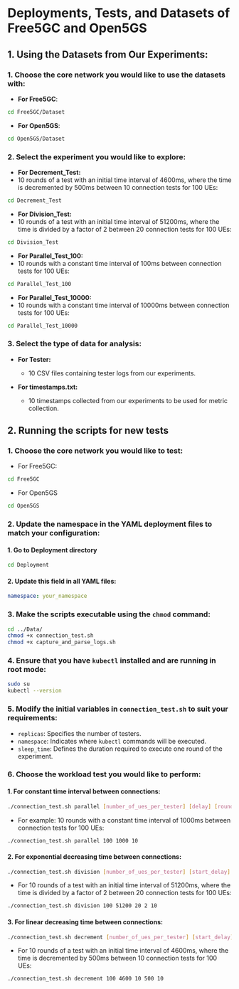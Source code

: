 # Deployments, Tests, and Datasets of Free5GC and Open5GS

## 1. Using the Datasets from Our Experiments:

### 1. Choose the core network you would like to use the datasets with:
- **For Free5GC**:
```bash
cd Free5GC/Dataset
```
- **For Open5GS**:
```bash
cd Open5GS/Dataset
```

### 2. Select the experiment you would like to explore:

- **For Decrement_Test:**
- 10 rounds of a test with an initial time interval of 4600ms, where the time is decremented by 500ms between 10 connection tests for 100 UEs:
```bash
cd Decrement_Test
```
- **For Division_Test:**
- 10 rounds of a test with an initial time interval of 51200ms, where the time is divided by a factor of 2 between 20 connection tests for 100 UEs:
```bash
cd Division_Test
```
- **For Parallel_Test_100:**
- 10 rounds with a constant time interval of 100ms between connection tests for 100 UEs:
```bash
cd Parallel_Test_100
```
- **For Parallel_Test_10000:**
- 10 rounds with a constant time interval of 10000ms between connection tests for 100 UEs:
```bash
cd Parallel_Test_10000
```

### 3. Select the type of data for analysis:

- **For Tester:**
  - 10 CSV files containing tester logs from our experiments.

- **For timestamps.txt:**
  - 10 timestamps collected from our experiments to be used for metric collection.


## 2. Running the scripts for new tests
### 1. Choose the core network you would like to test:
- For Free5GC:
```bash
cd Free5GC
```
- For Open5GS
```bash
cd Open5GS
```

### 2. Update the namespace in the YAML deployment files to match your configuration:
#### 1. Go to Deployment directory
```bash
cd Deployment
```
#### 2. Update this field in all YAML files:
```YAML
namespace: your_namespace
```

### 3. Make the scripts executable using the ```chmod``` command:

```bash
cd ../Data/
chmod +x connection_test.sh
chmod +x capture_and_parse_logs.sh
```

### 4. Ensure that you have ```kubectl``` installed and are running in root mode:
```bash
sudo su
kubectl --version
```

### 5. Modify the initial variables in `connection_test.sh` to suit your requirements:

- `replicas`: Specifies the number of testers.
- `namespace`: Indicates where ```kubectl``` commands will be executed.
- `sleep_time`: Defines the duration required to execute one round of the experiment.

### 6. Choose the workload test you would like to perform:

#### 1. For constant time interval between connections:
```bash
./connection_test.sh parallel [number_of_ues_per_tester] [delay] [rounds]
```
- For example: 10 rounds with a constant time interval of 1000ms between connection tests for 100 UEs:
```bash
./connection_test.sh parallel 100 1000 10
```
#### 2. For exponential decreasing time between connections:
```bash
./connection_test.sh division [number_of_ues_per_tester] [start_delay] [interval] [factor] [rounds]
```
- For 10 rounds of a test with an initial time interval of 51200ms, where the time is divided by a factor of 2 between 20 connection tests for 100 UEs:
```bash
./connection_test.sh division 100 51200 20 2 10
```
#### 3. For linear decreasing time between connections:
```bash
./connection_test.sh decrement [number_of_ues_per_tester] [start_delay] [interval] [factor] [rounds]
```
- For 10 rounds of a test with an initial time interval of 4600ms, where the time is decremented by 500ms between 10 connection tests for 100 UEs:
```bash
./connection_test.sh decrement 100 4600 10 500 10
```